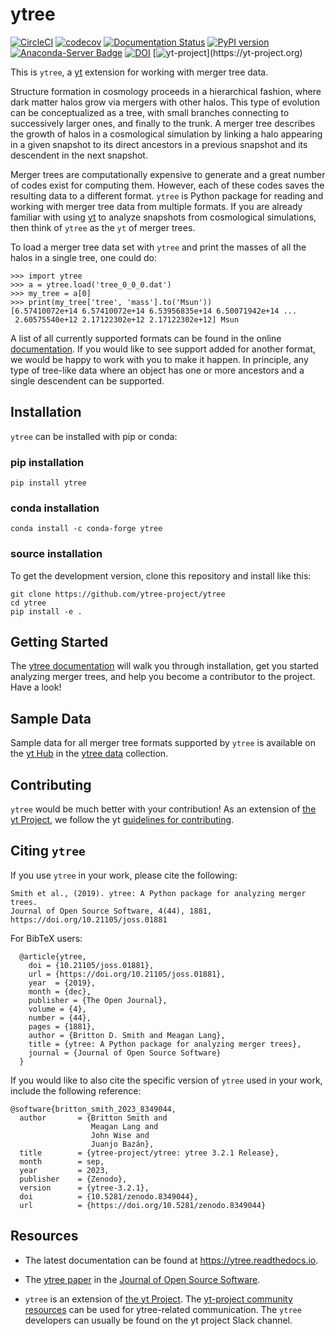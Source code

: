 # ytree

[![CircleCI](https://circleci.com/gh/ytree-project/ytree/tree/main.svg?style=svg)](https://circleci.com/gh/ytree-project/ytree/tree/main)
[![codecov](https://codecov.io/gh/ytree-project/ytree/branch/main/graph/badge.svg)](https://codecov.io/gh/ytree-project/ytree)
[![Documentation Status](https://readthedocs.org/projects/ytree/badge/?version=latest)](http://ytree.readthedocs.io/en/latest/?badge=latest)
[![PyPI version](https://badge.fury.io/py/ytree.svg)](https://badge.fury.io/py/ytree)
[![Anaconda-Server Badge](https://anaconda.org/conda-forge/ytree/badges/version.svg)](https://anaconda.org/conda-forge/ytree)
[![DOI](https://joss.theoj.org/papers/10.21105/joss.01881/status.svg)](https://doi.org/10.21105/joss.01881)
[![yt-project](https://img.shields.io/static/v1?label="works%20with"&message="yt"&color="blueviolet")](https://yt-project.org)

This is `ytree`, a [yt](https://github.com/yt-project/yt) extension for
working with merger tree data.

Structure formation in cosmology proceeds in a hierarchical fashion,
where dark matter halos grow via mergers with other halos. This type
of evolution can be conceptualized as a tree, with small branches
connecting to successively larger ones, and finally to the trunk. A
merger tree describes the growth of halos in a cosmological
simulation by linking a halo appearing in a given snapshot to its
direct ancestors in a previous snapshot and its descendent in the next
snapshot.

Merger trees are computationally expensive to generate and a great
number of codes exist for computing them. However, each of these codes
saves the resulting data to a different format. `ytree` is Python
package for reading and working with merger tree data from multiple
formats. If you are already familiar with using
[yt](https://github.com/yt-project/yt) to analyze snapshots from
cosmological simulations, then think of `ytree` as the `yt` of merger
trees.

To load a merger tree data set with `ytree` and print the masses of
all the halos in a single tree, one could do:

```
>>> import ytree
>>> a = ytree.load('tree_0_0_0.dat')
>>> my_tree = a[0]
>>> print(my_tree['tree', 'mass'].to('Msun'))
[6.57410072e+14 6.57410072e+14 6.53956835e+14 6.50071942e+14 ...
 2.60575540e+12 2.17122302e+12 2.17122302e+12] Msun
```

A list of all currently supported formats can be found in the online
[documentation](https://ytree.readthedocs.io/en/latest/Arbor.html#loading-merger-tree-data). If
you would like to see support added for another format, we would be
happy to work with you to make it happen. In principle, any type of
tree-like data where an object has one or more ancestors and a single
descendent can be supported.

## Installation

`ytree` can be installed with pip or conda:

### pip installation

```
pip install ytree
```

### conda installation

```
conda install -c conda-forge ytree
```

### source installation

To get the development version, clone this repository and install like this:

```
git clone https://github.com/ytree-project/ytree
cd ytree
pip install -e .
```

## Getting Started

The [ytree documentation](https://ytree.readthedocs.io) will walk you
through installation, get you started analyzing merger trees, and help
you become a contributor to the project. Have a look!

## Sample Data

Sample data for all merger tree formats supported by `ytree` is available on the
[yt Hub](https://girder.hub.yt/) in the
[ytree data](https://girder.hub.yt/#collection/59835a1ee2a67400016a2cda) collection.

## Contributing

`ytree` would be much better with your contribution!  As an extension of
[the yt Project](https://yt-project.org/), we follow the yt
[guidelines for contributing](https://github.com/yt-project/yt#contributing).

## Citing `ytree`

If you use `ytree` in your work, please cite the following:

```
Smith et al., (2019). ytree: A Python package for analyzing merger trees.
Journal of Open Source Software, 4(44), 1881,
https://doi.org/10.21105/joss.01881
```

For BibTeX users:

```
  @article{ytree,
    doi = {10.21105/joss.01881},
    url = {https://doi.org/10.21105/joss.01881},
    year  = {2019},
    month = {dec},
    publisher = {The Open Journal},
    volume = {4},
    number = {44},
    pages = {1881},
    author = {Britton D. Smith and Meagan Lang},
    title = {ytree: A Python package for analyzing merger trees},
    journal = {Journal of Open Source Software}
  }
```

If you would like to also cite the specific version of `ytree` used in
your work, include the following reference:

```
@software{britton_smith_2023_8349044,
  author       = {Britton Smith and
                  Meagan Lang and
                  John Wise and
                  Juanjo Bazán},
  title        = {ytree-project/ytree: ytree 3.2.1 Release},
  month        = sep,
  year         = 2023,
  publisher    = {Zenodo},
  version      = {ytree-3.2.1},
  doi          = {10.5281/zenodo.8349044},
  url          = {https://doi.org/10.5281/zenodo.8349044}
```

## Resources

 * The latest documentation can be found at
   https://ytree.readthedocs.io.

 * The [ytree
   paper](https://joss.theoj.org/papers/10.21105/joss.01881) in the
   [Journal of Open Source Software](https://joss.theoj.org/).

 * `ytree` is an extension of [the yt
   Project](https://yt-project.org/). The [yt-project community
   resources](https://github.com/yt-project/yt#resources) can be used
   for ytree-related communication. The `ytree` developers can usually
   be found on the yt project Slack channel.
